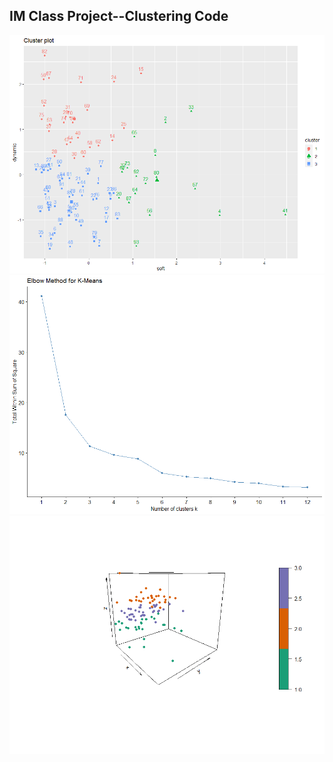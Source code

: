 ## IM Class Project--Clustering Code  
![image](https://github.com/Tim-HanSheng-Huang/Others/blob/main/Clustering/Cluster_soft%26dynamic.png)
![image](https://github.com/Tim-HanSheng-Huang/Others/blob/main/Clustering/Elbow_logpost%26soft%26dynamic.png)
![image](https://github.com/Tim-HanSheng-Huang/Others/blob/main/Clustering/3D_soft%26dynamic%26logpost.png)


